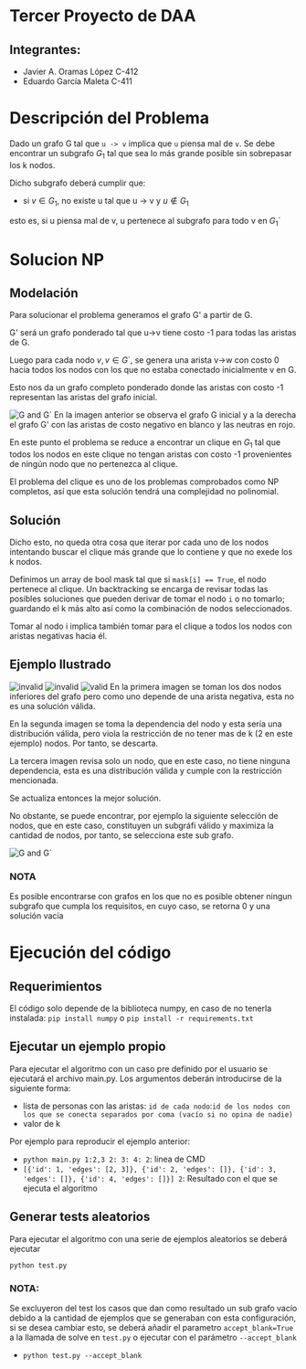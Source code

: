 # Tercer Proyecto de DAA
## Integrantes:
- Javier A. Oramas López C-412
- Eduardo García Maleta C-411

# Descripción del Problema

Dado un grafo G tal que `u -> v` implica que `u` piensa mal de `v`.
Se debe encontrar un subgrafo $G_1$ tal que sea lo más grande posible sin sobrepasar los k nodos.

Dicho subgrafo deberá cumplir que:

- si $v \in G_1$, no existe u tal que u -> v y $u \notin G_1$

esto es, si u piensa mal de v, u pertenece al subgrafo para todo v en $G_1$´

# Solucion NP

## Modelación
Para solucionar el problema generamos el grafo G' a partir de G.

G' será un grafo ponderado tal que u->v tiene costo -1 para todas las aristas de G.

Luego para cada nodo $v, v \in G´$, se genera una arista v->w con costo 0 hacia todos los nodos con los que no estaba conectado inicialmente v en G. 

Esto nos da un grafo completo ponderado donde las aristas con costo -1 representan las aristas del grafo inicial.

![G and G´](report_images/graphs.jpg)
En la imagen anterior se observa el grafo G inicial y a la derecha el grafo G' con las aristas de costo negativo en blanco y las neutras en rojo.

En este punto el problema se reduce a encontrar un clique en $G_1$ tal que todos los nodos en este clique no tengan aristas con costo -1 provenientes de ningún nodo que no pertenezca al clique.

El problema del clique es uno de los problemas comprobados como NP completos, así que esta solución tendrá una complejidad no polinomial.

## Solución
Dicho esto, no queda otra cosa que iterar por cada uno de los nodos intentando buscar el clique más grande que lo contiene y que no exede los k nodos.

Definimos un array de bool mask tal que si `mask[i] == True`, el nodo pertenece al clique. 
Un backtracking se encarga de revisar todas las posibles soluciones que pueden derivar de tomar el nodo `i` o no tomarlo; guardando el k más alto así como la combinación de nodos seleccionados.

Tomar al nodo i implica también tomar para el clique a todos los nodos con aristas negativas hacia él.

## Ejemplo Ilustrado
![invalid](report_images/invalid_1.jpg) ![invalid](report_images/invalid_2.jpg) ![valid](report_images/valid.jpg)
En la primera imagen se toman los dos nodos inferiores del grafo pero como uno depende de una arista negativa, esta no es una solución válida.

En la segunda imagen se toma la dependencia del nodo y esta sería una distribución válida, pero viola la restricción de no tener mas de k (2 en este ejemplo) nodos. Por tanto, se descarta.

La tercera imagen revisa solo un nodo, que en este caso, no tiene ninguna dependencia, esta es una distribución válida y cumple con la restricción mencionada.

Se actualiza entonces la mejor solución.

No obstante, se puede encontrar, por ejemplo la siguiente selección de nodos, que en este caso, constituyen un subgráfi válido y maximiza la cantidad de nodos, por tanto, se selecciona este sub grafo.

![G and G´](report_images/best.jpg)

### NOTA
Es posible encontrarse con grafos en los que no es posible obtener ningun subgrafo que cumpla los requisitos, en cuyo caso, se retorna 0 y una solución vacía

# Ejecución del código

## Requerimientos
El código solo depende de la biblioteca numpy, en caso de no tenerla instalada:
`pip install numpy`
o
`pip install -r requirements.txt` 

## Ejecutar un ejemplo propio
Para ejecutar el algoritmo con un caso pre definido por el usuario se ejecutará el archivo main.py.
Los argumentos deberán introducirse de la siguiente forma:
- lista de personas con las aristas: `id de cada nodo`:`id de los nodos con los que se conecta separados por coma (vacío si no opina de nadie)` 
- valor de k

Por ejemplo para reproducir el ejemplo anterior:

- `python main.py 1:2,3 2: 3: 4: 2`: linea de CMD
- `[{'id': 1, 'edges': [2, 3]}, {'id': 2, 'edges': []}, {'id': 3, 'edges': []}, {'id': 4, 'edges': []}] 2`: Resultado con el que se ejecuta el algoritmo

## Generar tests aleatorios
Para ejecutar el algoritmo con una serie de ejemplos aleatorios se deberá ejecutar

`python test.py`

### NOTA:
Se excluyeron del test los casos que dan como resultado un sub grafo vacío debido a la cantidad de ejemplos que se generaban con esta configuración, si se desea cambiar esto, se deberá añadir el parametro `accept_blank=True` a la llamada de solve en `test.py` o ejecutar con el parámetro `--accept_blank`

- `python test.py --accept_blank`
